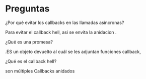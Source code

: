 # Preguntas 
¿Por qué evitar los callbacks en las llamadas asíncronas?

Para evitar el callback hell, asi se envita la anidacion .

¿Qué es una promesa?

.ES un objeto devuelto al cuál se les adjuntan funciones callback, 

¿Qué es el callback hell?

son múltiples Callbacks anidados 
